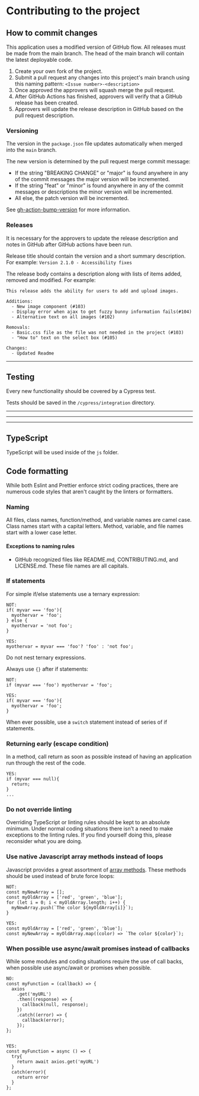 # Contributing to the project

## How to commit changes

This application uses a modified version of GitHub flow. All releases must be made from the main branch. The head of the main branch will contain the latest deployable code.

1. Create your own fork of the project.
1. Submit a pull request any changes into this project's main branch using this naming pattern: `<Issue number>-<description>`
1. Once approved the approvers will squash merge the pull request.
1. After GitHub Actions has finished, approvers will verify that a GitHub release has been created.
1. Approvers will update the release description in GitHub based on the pull request description.

### Versioning

The version in the `package.json` file updates automatically when merged into the `main` branch.

The new version is determined by the pull request merge commit message:

- If the string "BREAKING CHANGE" or "major" is found anywhere in any of the commit messages the major version will be incremented.
- If the string "feat" or "minor" is found anywhere in any of the commit messages or descriptions the minor version will be incremented.
- All else, the patch version will be incremented.

See [gh-action-bump-version](https://github.com/phips28/gh-action-bump-version) for more information.

### Releases

It is necessary for the approvers to update the release description and notes in GitHub after GitHub actions have been run.

Release title should contain the version and a short summary description. For example: `Version 2.1.0 - Accessibility fixes`

The release body contains a description along with lists of items added, removed and modified. For example:

```
This release adds the ability for users to add and upload images.

Additions:
  - New image component (#103)
  - Display error when ajax to get fuzzy bunny information fails(#104)
  - Alternative text on all images (#102)

Removals:
  - Basic.css file as the file was not needed in the project (#103)
  - "How to" text on the select box (#105)

Changes:
  - Updated Readme
```

---

## Testing

Every new functionality should be covered by a Cypress test.

Tests should be saved in the `/cypress/integration` directory.

---

---

---

## TypeScript

TypeScript will be used inside of the `js` folder.

## Code formatting

While both Eslint and Prettier enforce strict coding practices, there are numerous code styles that aren't caught by the linters or formatters.

### Naming

All files, class names, function/method, and variable names are camel case. Class names start with a capital letters. Method, variable, and file names start with a lower case letter.

#### Exceptions to naming rules

- GitHub recognized files like README.md, CONTRIBUTING.md, and LICENSE.md. These file names are all capitals.

### If statements

For simple if/else statements use a ternary expression:

```
NOT:
if( myvar === 'foo'){
  myothervar = 'foo';
} else {
  myothervar = 'not foo';
}

YES:
myothervar = myvar === 'foo'? 'foo' : 'not foo';

```

Do not nest ternary expressions.

Always use `{}` after if statements:

```
NOT:
if (myvar === 'foo') myothervar = 'foo';

YES:
if( myvar === 'foo'){
  myothervar = 'foo';
}
```

When ever possible, use a `switch` statement instead of series of if statements.

### Returning early (escape condition)

In a method, call return as soon as possible instead of having an application run through the rest of the code.

```
YES:
if (myvar === null){
  return;
}
...
```

### Do not override linting

Overriding TypeScript or linting rules should be kept to an absolute minimum. Under normal coding situations there isn't a need to make exceptions to the linting rules. If you find yourself doing this, please reconsider what you are doing.

### Use native Javascript array methods instead of loops

Javascript provides a great assortment of [array methods](https://developer.mozilla.org/en-US/docs/Web/JavaScript/Reference/Global_Objects/Array). These methods should be used instead of brute force loops:

```
NOT:
const myNewArray = [];
const myOldArray = ['red', 'green', 'blue'];
for (let i = 0; i < myOldArray.length; i++) {
  myNewArray.push(`The color ${myOldArray[i]}`);
}

YES:
const myOldArray = ['red', 'green', 'blue'];
const myNewArray = myOldArray.map((color) => `The color ${color}`);

```

### When possible use async/await promises instead of callbacks

While some modules and coding situations require the use of call backs, when possible use async/await or promises when possible.

```
NO:
const myFunction = (callback) => {
  axios
    .get('myURL')
    .then((response) => {
      callback(null, response);
    })
    .catch((error) => {
      callback(error);
    });
};


YES:
const myFunction = async () => {
  try{
    return await axios.get('myURL')
  }
  catch(error){
    return error
  }
};

```
